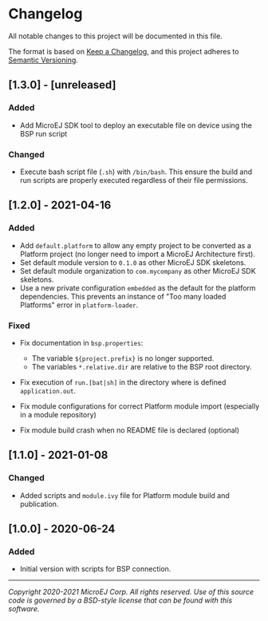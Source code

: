 # Changelog

All notable changes to this project will be documented in this file.

The format is based on [Keep a Changelog](https://keepachangelog.com/en/1.0.0/),
and this project adheres to [Semantic Versioning](https://semver.org/spec/v2.0.0.html).

## [1.3.0] - [unreleased]

### Added

- Add MicroEJ SDK tool to deploy an executable file on device using the BSP run script

### Changed

- Execute bash script file (`.sh`) with `/bin/bash`.  This ensure the build and run scripts are properly executed regardless of their file permissions.

## [1.2.0] - 2021-04-16

### Added

- Add `default.platform` to allow any empty project to be converted as a Platform project (no longer need to import a MicroEJ Architecture first).
- Set default module version to `0.1.0` as other MicroEJ SDK skeletons.
- Set default module organization to `com.mycompany` as other MicroEJ SDK skeletons.
- Use a new private configuration ``embedded`` as the default for the platform dependencies.  This prevents an instance of "Too many loaded Platforms" error in `platform-loader`.

### Fixed

- Fix documentation in `bsp.properties`:

  - The variable `${project.prefix}` is no longer supported.
  - The variables ``*.relative.dir`` are relative to the BSP root directory.

- Fix execution of `run.[bat|sh]` in the directory where is defined `application.out`.
- Fix module configurations for correct Platform module import (especially in a module repository)
- Fix module build crash when no README file is declared (optional)

## [1.1.0] - 2021-01-08

### Changed

 - Added scripts and `module.ivy` file for Platform module build and publication.

## [1.0.0] - 2020-06-24

### Added

  - Initial version with scripts for BSP connection.
  
---
_Copyright 2020-2021 MicroEJ Corp. All rights reserved._
_Use of this source code is governed by a BSD-style license that can be found with this software._
